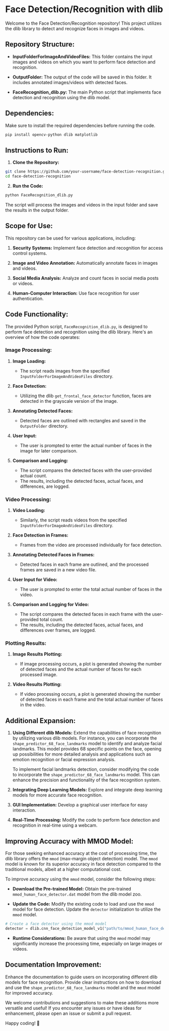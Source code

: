 # Face Detection/Recognition with dlib

Welcome to the Face Detection/Recognition repository! This project utilizes the dlib library to detect and recognize faces in images and videos.

## Repository Structure:

- **InputFolderForImageAndVideoFiles:** This folder contains the input images and videos on which you want to perform face detection and recognition.

- **OutputFolder:** The output of the code will be saved in this folder. It includes annotated images/videos with detected faces.

- **FaceRecognition_dlib.py:** The main Python script that implements face detection and recognition using the dlib model.

## Dependencies:

Make sure to install the required dependencies before running the code.

```bash
pip install opencv-python dlib matplotlib
```

## Instructions to Run:

1. **Clone the Repository:**

```bash
git clone https://github.com/your-username/face-detection-recognition.git
cd face-detection-recognition
```

2. **Run the Code:**

```bash
python FaceRecognition_dlib.py
```

The script will process the images and videos in the input folder and save the results in the output folder.

## Scope for Use:

This repository can be used for various applications, including:

1. **Security Systems:** Implement face detection and recognition for access control systems.

2. **Image and Video Annotation:** Automatically annotate faces in images and videos.

3. **Social Media Analysis:** Analyze and count faces in social media posts or videos.

4. **Human-Computer Interaction:** Use face recognition for user authentication.

## Code Functionality:

The provided Python script, `FaceRecognition_dlib.py`, is designed to perform face detection and recognition using the dlib library. Here's an overview of how the code operates:

### Image Processing:

1. **Image Loading:**
   - The script reads images from the specified `InputFolderForImageAndVideoFiles` directory.

2. **Face Detection:**
   - Utilizing the dlib `get_frontal_face_detector` function, faces are detected in the grayscale version of the image.

3. **Annotating Detected Faces:**
   - Detected faces are outlined with rectangles and saved in the `OutputFolder` directory.

4. **User Input:**
   - The user is prompted to enter the actual number of faces in the image for later comparison.

5. **Comparison and Logging:**
   - The script compares the detected faces with the user-provided actual count.
   - The results, including the detected faces, actual faces, and differences, are logged.

### Video Processing:

1. **Video Loading:**
   - Similarly, the script reads videos from the specified `InputFolderForImageAndVideoFiles` directory.

2. **Face Detection in Frames:**
   - Frames from the video are processed individually for face detection.

3. **Annotating Detected Faces in Frames:**
   - Detected faces in each frame are outlined, and the processed frames are saved in a new video file.

4. **User Input for Video:**
   - The user is prompted to enter the total actual number of faces in the video.

5. **Comparison and Logging for Video:**
   - The script compares the detected faces in each frame with the user-provided total count.
   - The results, including the detected faces, actual faces, and differences over frames, are logged.

### Plotting Results:

1. **Image Results Plotting:**
   - If image processing occurs, a plot is generated showing the number of detected faces and the actual number of faces for each processed image.

2. **Video Results Plotting:**
   - If video processing occurs, a plot is generated showing the number of detected faces in each frame and the total actual number of faces in the video.

## Additional Expansion:

1. **Using Different dlib Models:**
   Extend the capabilities of face recognition by utilizing various dlib models. For instance, you can incorporate the `shape_predictor_68_face_landmarks` model to identify and analyze facial landmarks. This model provides 68 specific points on the face, opening up possibilities for more detailed analysis and applications such as emotion recognition or facial expression analysis.

   To implement facial landmarks detection, consider modifying the code to incorporate the `shape_predictor_68_face_landmarks` model. This can enhance the precision and functionality of the face recognition system.

2. **Integrating Deep Learning Models:**
   Explore and integrate deep learning models for more accurate face recognition.

3. **GUI Implementation:**
   Develop a graphical user interface for easy interaction.

4. **Real-Time Processing:**
   Modify the code to perform face detection and recognition in real-time using a webcam.

## Improving Accuracy with MMOD Model:

For those seeking enhanced accuracy at the cost of processing time, the dlib library offers the `mmod` (max-margin object detection) model. The `mmod` model is known for its superior accuracy in face detection compared to the traditional models, albeit at a higher computational cost.

To improve accuracy using the `mmod` model, consider the following steps:

- **Download the Pre-trained Model:**
  Obtain the pre-trained `mmod_human_face_detector.dat` model from the dlib model zoo.

- **Update the Code:**
  Modify the existing code to load and use the `mmod` model for face detection. Update the `detector` initialization to utilize the `mmod` model.

```python
# Create a face detector using the mmod model
detector = dlib.cnn_face_detection_model_v1("path/to/mmod_human_face_detector.dat")
```

- **Runtime Considerations:**
  Be aware that using the `mmod` model may significantly increase the processing time, especially on large images or videos.

## Documentation Improvement:

Enhance the documentation to guide users on incorporating different dlib models for face recognition. Provide clear instructions on how to download and use the `shape_predictor_68_face_landmarks` model and the `mmod` model for improved accuracy.

We welcome contributions and suggestions to make these additions more versatile and useful! If you encounter any issues or have ideas for enhancement, please open an issue or submit a pull request.

Happy coding! 🚀
